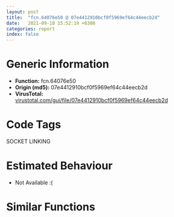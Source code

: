 ```yaml
---
layout: post
title:  "fcn.64076e50 @ 07e4412910bcf0f5969ef64c44eecb2d"
date:   2021-09-10 15:52:19 +0300
categories: report
index: false
---
```


# Generic Information
- **Function:** fcn.64076e50
- **Origin (md5):** 07e4412910bcf0f5969ef64c44eecb2d
- **VirusTotal:** [virustotal.com/gui/file/07e4412910bcf0f5969ef64c44eecb2d][virustotal_ref]

# Code Tags
<span class="tag" id="SOCKET">SOCKET</span>
<span class="tag" id="LINKING">LINKING</span>


# Estimated Behaviour
<ul><li class="bhv-desc" id="na">Not Available :(</li></ul>

# Similar Functions
<script type="text/javascript" src="https://www.gstatic.com/charts/loader.js"></script>
<script type="text/javascript">

    google.charts.load('current', {'packages':['corechart']});
    google.charts.setOnLoadCallback(drawChart);

    function drawChart() {
    var data = new google.visualization.DataTable();
        data.addColumn('number', 'X');
        data.addColumn('number', 'Y');
        data.addColumn({type: 'string', role: 'tooltip', 'p': {'html': true}});
        data.addColumn({'type': 'string', 'role': 'style'});
        
        data.addRows([
    [0, 0, '<b><a href="/report/fcn.64076e50@07e4412910bcf0f5969ef64c44eecb2d">fcn.64076e50</a><br>@07e4412910bcf0f5969ef64c44eecb2d</b><br>', 'point { fill-color: #e0440e; }'],

        ]);

    var options = {
        title: 'Similarity Plot',
        legend: 'none',
        colors: ['#dedbd9', '#e6693e', '#ec8f6e', '#f3b49f', '#f6c7b6'],
        tooltip: {isHtml: true, trigger: 'both'},
        explorer: {
        actions: ["dragToZoom", "rightClickToReset"],
        },
        chartArea: {
        width: '80%',
        height: '80%'
        },
        width: '100%',
        height: '100%'
    };

    var chart = new google.visualization.ScatterChart(document.getElementById('chart_div'));

    chart.draw(data, options);
    }
    
</script>


<div id="chart_div" style="width: 100%px; height: 100%;"></div>

# Disassembled Code
{% highlight nasm %}

sub esp, 0x30
push ebx
push esi
push edi
mov edi, ecx
mov ecx, dword[edi+0x30]
cmp dword[ecx+4], 0
je off.b49
call dword[sym.imp.Qt5Core.dll_public:_void____thiscall_QArrayData::data_void_]
mov ecx, dword[edi+0x30]
push 0
push 0
push eax
mov esi, dword[ecx+4]
push esi
call dword[sym.imp.KERNEL32.dll_WaitForMultipleObjects]
cmp eax, esi
jae off.b49
mov al, 1
jmp off.b51
xor al, al
cmp byte[edi+0x38], 0
je off.b65
test al, al
je off.b1157
push ebp
mov ecx, edi
mov byte[edi+0x38], 1
call fcn.64078720
lea ecx, [edi+0x30]
call fcn.640768a0
push 0x6414d690
lea ecx, [esp+0x14]
call dword[sym.imp.Qt5Core.dll_public:_void___thiscall_QString::constructor_struct_QStringDataPtr_]
lea eax, [esp+0x10]
push eax
push 0x80000001
lea ecx, [edi+0x30]
call fcn.64076700
lea ecx, [esp+0x10]
call dword[sym.imp.Qt5Core.dll_public:_void___thiscall_QString::destructor_void_]
push 0x6414d718
lea ecx, [esp+0x14]
call dword[sym.imp.Qt5Core.dll_public:_void___thiscall_QString::constructor_struct_QStringDataPtr_]
lea eax, [esp+0x10]
push eax
push reloc.WS2_32.dll_bind
lea ecx, [edi+0x30]
call fcn.64076700
lea ecx, [esp+0x10]
call dword[sym.imp.Qt5Core.dll_public:_void___thiscall_QString::destructor_void_]
push 0x6414d7a0
lea ecx, [esp+0x14]
call dword[sym.imp.Qt5Core.dll_public:_void___thiscall_QString::constructor_struct_QStringDataPtr_]
lea eax, [esp+0x10]
push eax
push reloc.WS2_32.dll_bind
lea ecx, [edi+0x30]
call fcn.64076700
lea ecx, [esp+0x10]
call dword[sym.imp.Qt5Core.dll_public:_void___thiscall_QString::destructor_void_]
lea ecx, [esp+0x1c]
call dword[sym.imp.Qt5Core.dll_public:_void___thiscall_QString::constructor_void_]
push 0xffffffffffffffff
lea eax, [esp+0x14]
push str.winhttp
push eax
call dword[sym.imp.Qt5Core.dll_public:_static_class_QString___cdecl_QString::fromWCharArray_wchar_t_const___int_]
add esp, 0xc
lea ecx, [esp+0x1c]
push eax
call dword[sym.imp.Qt5Core.dll_public:_class_QString____thiscall_QString::operator_class_QString__]
lea ecx, [esp+0x10]
call dword[sym.imp.Qt5Core.dll_public:_void___thiscall_QString::destructor_void_]
mov ebx, dword[sym.imp.Qt5Core.dll_public:_unsigned_short_int_const____thiscall_QString::utf16_void_const]
lea ecx, [esp+0x1c]
push 1
mov dword[esp+0x1c], 0
mov byte[esp+0x24], 0
call ebx
mov ebp, dword[sym.imp.Qt5Core.dll_public:_static_struct_HINSTANCE______cdecl_QSystemLibrary::load_wchar_t_const___bool_]
push eax
call ebp
add esp, 8
mov dword[esp+0x18], eax
mov byte[esp+0x20], 1
test eax, eax
je off.b1146
mov esi, dword[sym.imp.KERNEL32.dll_GetProcAddress]
push str.WinHttpOpen
push eax
call esi
mov cl, byte[esp+0x20]
mov dword[0x641b9da0], eax
test cl, cl
jne off.b375
push 1
lea ecx, [esp+0x20]
call ebx
push eax
call ebp
mov cl, 1
mov dword[esp+0x20], eax
add esp, 8
mov byte[esp+0x20], cl
jmp off.b379
mov eax, dword[esp+0x18]
test eax, eax
jne off.b387
xor edx, edx
jmp off.b405
push str.WinHttpCloseHandle
push eax
call esi
mov cl, byte[esp+0x20]
mov edx, eax
mov eax, dword[esp+0x18]
mov dword[0x641b9dac], edx
test cl, cl
jne off.b439
push 1
lea ecx, [esp+0x20]
call ebx
push eax
call ebp
mov cl, 1
mov dword[esp+0x20], eax
add esp, 8
mov byte[esp+0x20], cl
test eax, eax
jne off.b447
xor edx, edx
jmp off.b465
push str.WinHttpGetProxyForUrl
push eax
call esi
mov cl, byte[esp+0x20]
mov edx, eax
mov eax, dword[esp+0x18]
mov dword[0x641b9d9c], edx
test cl, cl
jne off.b499
push 1
lea ecx, [esp+0x20]
call ebx
push eax
call ebp
mov cl, 1
mov dword[esp+0x20], eax
add esp, 8
mov byte[esp+0x20], cl
test eax, eax
jne off.b507
xor edx, edx
jmp off.b525
push str.WinHttpGetDefaultProxyConfiguration
push eax
call esi
mov cl, byte[esp+0x20]
mov edx, eax
mov eax, dword[esp+0x18]
mov dword[0x641b9da4], edx
test cl, cl
jne off.b558
push 1
lea ecx, [esp+0x20]
call ebx
push eax
call ebp
add esp, 8
mov dword[esp+0x18], eax
mov byte[esp+0x20], 1
test eax, eax
je off.b570
push str.WinHttpGetIEProxyConfigForCurrentUser
push eax
call esi
lea ecx, [esp+0x30]
mov dword[0x641b9da8], eax
push ecx
call eax
mov esi, dword[sym.imp.KERNEL32.dll_GlobalFree]
test eax, eax
setne al
test al, al
je off.b839
mov eax, dword[esp+0x34]
test eax, eax
je off.b652
push 0xffffffffffffffff
push eax
lea eax, [esp+0x18]
push eax
call dword[sym.imp.Qt5Core.dll_public:_static_class_QString___cdecl_QString::fromWCharArray_wchar_t_const___int_]
add esp, 0xc
lea ecx, [edi+0x20]
push eax
call dword[sym.imp.Qt5Core.dll_public:_class_QString____thiscall_QString::operator_class_QString__]
lea ecx, [esp+0x10]
call dword[sym.imp.Qt5Core.dll_public:_void___thiscall_QString::destructor_void_]
push dword[esp+0x34]
call esi
mov eax, dword[esp+0x38]
test eax, eax
je off.b722
push 0xffffffffffffffff
push eax
lea eax, [esp+0x1c]
push eax
call dword[sym.imp.Qt5Core.dll_public:_static_class_QString___cdecl_QString::fromWCharArray_wchar_t_const___int_]
push eax
lea eax, [esp+0x20]
push eax
call fcn.64078850
add esp, 0x14
lea ecx, [edi+0x24]
push eax
call fcn.6401f1f0
lea ecx, [esp+0x10]
call fcn.6401ee30
lea ecx, [esp+0x14]
call dword[sym.imp.Qt5Core.dll_public:_void___thiscall_QString::destructor_void_]
push dword[esp+0x38]
call esi
mov eax, dword[esp+0x3c]
test eax, eax
je off.b792
push 0xffffffffffffffff
push eax
lea eax, [esp+0x18]
push eax
call dword[sym.imp.Qt5Core.dll_public:_static_class_QString___cdecl_QString::fromWCharArray_wchar_t_const___int_]
push eax
lea eax, [esp+0x24]
push eax
call fcn.64078850
add esp, 0x14
lea ecx, [edi+0x28]
push eax
call fcn.6401f1f0
lea ecx, [esp+0x14]
call fcn.6401ee30
lea ecx, [esp+0x10]
call dword[sym.imp.Qt5Core.dll_public:_void___thiscall_QString::destructor_void_]
push dword[esp+0x3c]
call esi
call fcn.64076a30
test al, al
je off.b1001
lea ecx, [edi+0x24]
call dword[sym.imp.Qt5Core.dll_public:_bool___thiscall_QListData::isEmpty_void_const]
test al, al
je off.b1001
lea ecx, [edi+0x28]
call dword[sym.imp.Qt5Core.dll_public:_bool___thiscall_QListData::isEmpty_void_const]
test al, al
je off.b1001
lea eax, [esp+0x24]
push eax
call dword[0x641b9da4]
test eax, eax
je off.b979
cmp dword[esp+0x24], 3
jne off.b979
push 0xffffffffffffffff
push dword[esp+0x30]
lea eax, [esp+0x18]
push eax
call dword[sym.imp.Qt5Core.dll_public:_static_class_QString___cdecl_QString::fromWCharArray_wchar_t_const___int_]
push eax
lea eax, [esp+0x24]
push eax
call fcn.64078850
add esp, 0x14
lea ecx, [edi+0x28]
push eax
call fcn.6401f1f0
lea ecx, [esp+0x14]
call fcn.6401ee30
lea ecx, [esp+0x10]
call dword[sym.imp.Qt5Core.dll_public:_void___thiscall_QString::destructor_void_]
push 0xffffffffffffffff
push dword[esp+0x2c]
lea eax, [esp+0x18]
push eax
call dword[sym.imp.Qt5Core.dll_public:_static_class_QString___cdecl_QString::fromWCharArray_wchar_t_const___int_]
push eax
lea eax, [esp+0x24]
push eax
call fcn.64078850
add esp, 0x14
lea ecx, [edi+0x24]
push eax
call fcn.6401f1f0
lea ecx, [esp+0x14]
call fcn.6401ee30
lea ecx, [esp+0x10]
call dword[sym.imp.Qt5Core.dll_public:_void___thiscall_QString::destructor_void_]
mov eax, dword[esp+0x28]
test eax, eax
je off.b990
push eax
call esi
mov eax, dword[esp+0x2c]
test eax, eax
je off.b1001
push eax
call esi
cmp dword[esp+0x30], 0
mov dword[edi+4], 0
jne off.b1028
lea ecx, [edi+0x20]
call dword[sym.imp.Qt5Core.dll_public:_bool___thiscall_QString::isEmpty_void_const]
test al, al
jne off.b1115
push 0
push 0
push 0
push 1
push str.Qt_System_Proxy_access_1.0
call dword[0x641b9da0]
mov dword[edi+4], eax
test eax, eax
je off.b1146
xor eax, eax
mov byte[edi+0x3a], 1
mov dword[edi+8], eax
mov dword[edi+0xc], eax
mov dword[edi+0x10], eax
mov dword[edi+0x14], eax
mov dword[edi+0x18], eax
mov dword[edi+0x1c], eax
cmp dword[esp+0x30], eax
je off.b1100
mov dword[edi+8], 1
mov dword[edi+0xc], 3
jmp off.b1115
lea ecx, [edi+0x20]
mov dword[edi+8], 2
call ebx
mov dword[edi+0x10], eax
cmp byte[edi+0x3a], 0
jne off.b1138
lea ecx, [edi+0x24]
call dword[sym.imp.Qt5Core.dll_public:_bool___thiscall_QListData::isEmpty_void_const]
test al, al
je off.b1138
xor eax, eax
jmp off.b1143
mov eax, 1
mov byte[edi+0x39], al
lea ecx, [esp+0x1c]
call dword[sym.imp.Qt5Core.dll_public:_void___thiscall_QString::destructor_void_]
pop ebp
pop edi
pop esi
pop ebx
add esp, 0x30
ret

{% endhighlight %}

[virustotal_ref]: https://www.virustotal.com/gui/file/07e4412910bcf0f5969ef64c44eecb2d